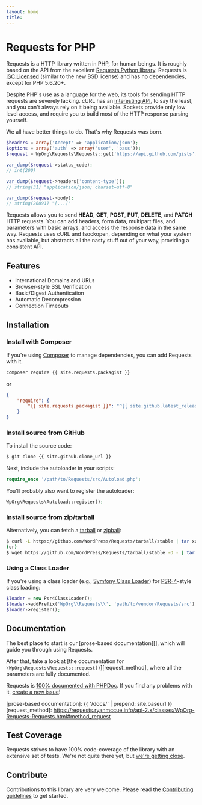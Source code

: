 ```yaml
---
layout: home
title:
---
```


Requests for PHP
================

Requests is a HTTP library written in PHP, for human beings. It is roughly
based on the API from the excellent [Requests Python
library](http://python-requests.org/). Requests is [ISC
Licensed](https://github.com/WordPress/Requests/blob/stable/LICENSE) (similar to
the new BSD license) and has no dependencies, except for PHP 5.6.20+.

Despite PHP's use as a language for the web, its tools for sending HTTP requests
are severely lacking. cURL has an
[interesting API](https://www.php.net/curl-setopt), to say the
least, and you can't always rely on it being available. Sockets provide only low
level access, and require you to build most of the HTTP response parsing
yourself.

We all have better things to do. That's why Requests was born.

```php
$headers = array('Accept' => 'application/json');
$options = array('auth' => array('user', 'pass'));
$request = WpOrg\Requests\Requests::get('https://api.github.com/gists', $headers, $options);

var_dump($request->status_code);
// int(200)

var_dump($request->headers['content-type']);
// string(31) "application/json; charset=utf-8"

var_dump($request->body);
// string(26891) "[...]"
```

Requests allows you to send  **HEAD**, **GET**, **POST**, **PUT**, **DELETE**, 
and **PATCH** HTTP requests. You can add headers, form data, multipart files, 
and parameters with basic arrays, and access the response data in the same way.
Requests uses cURL and fsockopen, depending on what your system has available, 
but abstracts all the nasty stuff out of your way, providing a consistent API.


Features
--------

- International Domains and URLs
- Browser-style SSL Verification
- Basic/Digest Authentication
- Automatic Decompression
- Connection Timeouts


Installation
------------

### Install with Composer
If you're using [Composer](https://getcomposer.org/) to manage
dependencies, you can add Requests with it.

```sh
composer require {{ site.requests.packagist }}
```

or
```json
{
    "require": {
        "{{ site.requests.packagist }}": "^{{ site.github.latest_release.tag_name | replace_first: 'v', '' }}"
    }
}
```

### Install source from GitHub
To install the source code:
```bash
$ git clone {{ site.github.clone_url }}
```

Next, include the autoloader in your scripts:
```php
require_once '/path/to/Requests/src/Autoload.php';
```

You'll probably also want to register the autoloader:
```php
WpOrg\Requests\Autoload::register();
```

### Install source from zip/tarball
Alternatively, you can fetch a [tarball][] or [zipball][]:

```bash
$ curl -L https://github.com/WordPress/Requests/tarball/stable | tar xzv
(or)
$ wget https://github.com/WordPress/Requests/tarball/stable -O - | tar xzv
```

[tarball]: https://github.com/WordPress/Requests/tarball/stable
[zipball]: https://github.com/WordPress/Requests/zipball/stable


### Using a Class Loader
If you're using a class loader (e.g., [Symfony Class Loader][]) for
[PSR-4][]-style class loading:
```php
$loader = new Psr4ClassLoader();
$loader->addPrefix('WpOrg\\Requests\\', 'path/to/vendor/Requests/src');
$loader->register();
```

[Symfony Class Loader]: https://github.com/symfony/ClassLoader
[PSR-4]: https://github.com/php-fig/fig-standards/blob/master/accepted/PSR-4.html


Documentation
-------------
The best place to start is our [prose-based documentation][], which will guide
you through using Requests.

After that, take a look at [the documentation for
`\WpOrg\Requests\Requests::request()`][request_method], where all the parameters are fully
documented.

Requests is [100% documented with PHPDoc](https://requests.ryanmccue.info/api-2.x/).
If you find any problems with it, [create a new
issue](https://github.com/WordPress/Requests/issues/new)!

[prose-based documentation]: {{ '/docs/' | prepend: site.baseurl }}
[request_method]: https://requests.ryanmccue.info/api-2.x/classes/WpOrg-Requests-Requests.html#method_request


Test Coverage
-------------

Requests strives to have 100% code-coverage of the library with an extensive
set of tests. We're not quite there yet, but [we're getting close][codecov].

[codecov]: https://codecov.io/github/WordPress/Requests/


Contribute
----------

Contributions to this library are very welcome. Please read the [Contributing guidelines][] to get started.

[Contributing guidelines]: https://github.com/WordPress/Requests/blob/develop/.github/CONTRIBUTING.html
